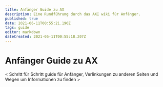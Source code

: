 ```yaml
---
title: Anfänger Guide zu AX
description: Eine Rundführung durch das AXI wiki für Anfänger.
published: true
date: 2021-06-11T00:55:21.190Z
tags: guide
editor: markdown
dateCreated: 2021-06-11T00:55:18.207Z
---
```


# Anfänger Guide zu AX


< Schritt für Schritt guide für Anfänger, Verlinkungen zu anderen Seiten und Wegen um Informationen zu finden >